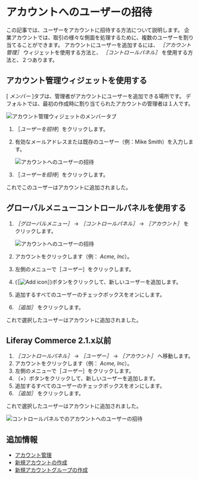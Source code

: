 # アカウントへのユーザーの招待

この記事では、ユーザーをアカウントに招待する方法について説明します。 企業アカウントでは、取引の様々な側面を処理するために、複数のユーザーを割り当てることができます。 アカウントにユーザーを追加するには、 _［アカウント管理］_ ウィジェットを使用する方法と、 _［コントロールパネル］_ を使用する方法と、２つあります。

## アカウント管理ウィジェットを使用する

[ _メンバー_ ]タブは、管理者がアカウントにユーザーを追加できる場所です。 デフォルトでは、最初の作成時に割り当てられたアカウントの管理者は１人です。

   ![アカウント管理ウィジェットのメンバータブ](./inviting-users-to-an-account/images/01.png)

1. ［_ユーザーを招待_］をクリックします。
1. 有効なメールアドレスまたは既存のユーザー（例：Mike Smith）を入力します。

   ![アカウントへのユーザーの招待](./inviting-users-to-an-account/images/02.png)

1. ［_ユーザーを招待_］をクリックします。

これでこのユーザーはアカウントに追加されました。

## グローバルメニューコントロールパネルを使用する

1. _［グローバルメニュー］_ &rarr; _［コントロールパネル］_ &rarr; _［アカウント］_ をクリックします。

    ![アカウントへのユーザーの招待](./inviting-users-to-an-account/images/04.png)

1. アカウントをクリックします（例： _Acme, Inc_）。
1. 左側のメニューで［_ユーザー_］をクリックします。
1. (［![Add icon](../../images/icon-add.png)］)ボタンをクリックして、新しいユーザーを追加します。
1. 追加するすべてのユーザーのチェックボックスをオンにします。
1. _［追加］_ をクリックします。

これで選択したユーザーはアカウントに追加されました。

## Liferay Commerce 2.1.x以前

1. _［コントロールパネル］_ → _［ユーザー］_ → _［アカウント］_ へ移動します。
1. アカウントをクリックします（例： _Acme, Inc_）。
1. 左側のメニューで［_ユーザー_］をクリックします。
1. （+）ボタンをクリックして、新しいユーザーを追加します。
1. 追加するすべてのユーザーのチェックボックスをオンにします。
1. _［追加］_ をクリックします。

これで選択したユーザーはアカウントに追加されました。

![コントロールパネルでのアカウントへのユーザーの招待](./inviting-users-to-an-account/images/03.png)

## 追加情報

* [アカウント管理](../account-management.md)
* [新規アカウントの作成](./creating-a-new-account.md)
* [新規アカウントグループの作成](./creating-a-new-account-group.md)

